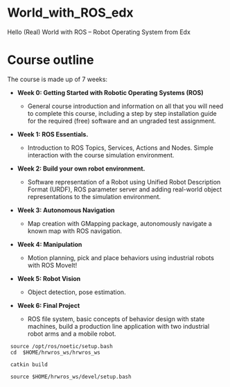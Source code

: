 # World_with_ROS_edx
Hello (Real) World with ROS – Robot Operating System from Edx

# **Course outline**

The course is made up of 7 weeks:

* **Week 0: Getting Started with Robotic Operating Systems (ROS)** 
  * General course introduction and information on all that you will need to complete this course, including a step by step installation guide for the required (free) software and an ungraded test assignment. 

* **Week 1: ROS Essentials.**
  *  Introduction to ROS Topics, Services, Actions and Nodes. Simple interaction with the course simulation environment.

* **Week 2: Build your own robot environment.**
  * Software representation of a Robot using Unified Robot Description Format (URDF), ROS parameter server and adding real-world object representations to the simulation environment.

* **Week 3: Autonomous Navigation**
  * Map creation with GMapping package, autonomously navigate a known map with ROS navigation.

* **Week 4: Manipulation**
  *  Motion planning, pick and place behaviors using industrial robots with ROS MoveIt!

* **Week 5: Robot Vision**
  *  Object detection, pose estimation.

* **Week 6: Final Project**
  * ROS file system, basic concepts of behavior design with state machines, build a production line application with two industrial robot arms and a mobile robot.
  
  
```
 source /opt/ros/noetic/setup.bash
 cd  $HOME/hrwros_ws/hrwros_ws

 catkin build

 source $HOME/hrwros_ws/devel/setup.bash
 ```

